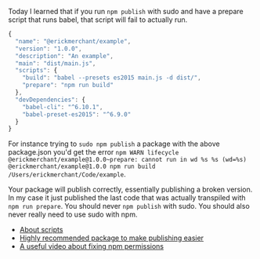 <p>Today I learned that if you run <code>npm publish</code> with sudo and have a prepare script that runs babel, that script will fail to actually run.

``` javascript
{
  "name": "@erickmerchant/example",
  "version": "1.0.0",
  "description": "An example",
  "main": "dist/main.js",
  "scripts": {
    "build": "babel --presets es2015 main.js -d dist/",
    "prepare": "npm run build"
  },
  "devDependencies": {
    "babel-cli": "^6.10.1",
    "babel-preset-es2015": "^6.9.0"
  }
}
```

<p>For instance trying to <code>sudo npm publish</code> a package with the above package.json you'd get the error <code>npm WARN lifecycle @erickmerchant/example@1.0.0~prepare: cannot run in wd %s %s (wd=%s) @erickmerchant/example@1.0.0 npm run build /Users/erickmerchant/Code/example</code>.

<p>Your package will publish correctly, essentially publishing a broken version. In my case it just published the last code that was actually transpiled with <code>npm run prepare</code>. You should never <code>npm publish</code> with sudo. You should also never really need to use sudo with npm.

<ul>
  <li><a href="https://docs.npmjs.com/misc/scripts">About scripts</a>
  <li><a href="https://www.npmjs.com/package/np">Highly recommended package to make publishing easier</a>
  <li><a href="https://docs.npmjs.com/getting-started/fixing-npm-permissions">A useful video about fixing npm permissions</a>
</ul>
